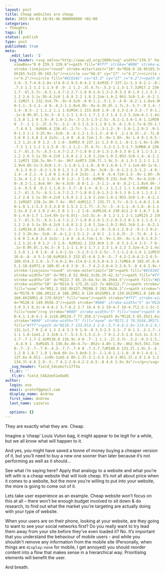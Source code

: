 ```yaml
---
layout: post
title: Cheap websites are cheap
date: 2015-04-03 18:01:46.000000000 +01:00
categories:
- Thoughts
tags: []
status: publish
type: post
published: true
meta:
  _edit_last: '1'
  svg_header: <svg xmlns="http://www.w3.org/2000/svg" width="239.5" height="239.6"
    viewBox="0 0 239.5 239.6"><path fill="#fff" stroke="#000" stroke-width="10" stroke-linecap="round"
    stroke-linejoin="round" stroke-miterlimit="10" d="M28.9 28.9h165.5v182.6h-165.5zM28.9
    5h165.5v23.9h-165.5z"/><circle cx="68.6" cy="17" r="4.2"/><circle cx="56" cy="17"
    r="4.2"/><circle fill="#EC634C" cx="43.3" cy="17" r="4.2"/><path d="M.9 233.3l4.2
    2.6-.5.7-4.6-2.8v-1l4.6-2.9.5.8-4.2 2.6zM10.7 237.1c-1.3 0-2.1-.8-2.1-1.9v-3.8h-1.5v-.8h1.5v-1.4l1-.1v1.6h2.2l-.1.8h-2.1v3.8c0
    .7.3 1.1 1.2 1.1.5 0 .9-.1 1.2-.3l.4.7c-.5.2-1.1.3-1.7.3zM17.2 236.3c.6 0 1.1-.1
    1.7-.6l.5.7c-.6.5-1.4.7-2.2.7-1.8 0-2.9-1.3-2.9-3.3 0-1.9 1.1-3.3 2.7-3.3s2.6
    1.2 2.6 3.1v.5h-4.2c0 1.6.8 2.2 1.8 2.2zm-1.9-2.9h3.3c0-1.4-.6-2.1-1.6-2.1-.9.1-1.6.7-1.7
    2.1zM27.1 232.3v4.7h-.9v-4.5c0-.8 0-1.1-.5-1.1-.4 0-.8.2-1.1.8v4.9h-.9v-4.5c0-.8
    0-1.1-.5-1.1-.4 0-.8.2-1.1.8v4.9h-.9v-6.3h.8l.1.7c.3-.5.7-.9 1.4-.9.5 0 .9.2 1.1.8.3-.5.7-.8
    1.4-.8.5-.1 1.1.2 1.1 1.6zM34.1 233.8c0 1.9-.8 3.3-2.4 3.3-.7 0-1.2-.2-1.7-.7v3l-1
    .1v-8.9h.8l.1.9c.5-.6 1.1-1 1.9-1 1.7.1 2.3 1.4 2.3 3.3zm-4.1-1.4v3.1c.3.5.9.8
    1.5.8 1.1 0 1.6-.8 1.6-2.5s-.5-2.5-1.5-2.5c-.8.1-1.3.6-1.6 1.1zM39.6 236.3c.4
    0 .7-.1 1.1-.2l.3.7c-.3.2-.9.3-1.5.3-1.1 0-1.9-.6-1.9-1.7v-6.5h-1.9v-.8h2.9v7.3c0
    .7.4.9 1 .9zM48.4 236.4l-.2.7c-.5-.1-1-.3-1.2-.9-.5.6-1.2.9-2 .9-1.3 0-2-.8-2-1.9
    0-1.3 1-2 3-2h.9v-.5c0-.9-.6-1.2-1.5-1.2-.4 0-1 .1-1.6.3l-.3-.7c.8-.3 1.4-.4 2.1-.4
    1.6 0 2.4.8 2.4 2v3c-.1.4 0 .6.4.7zm-1.5-.9v-1.6h-.9c-1.4 0-1.9.5-1.9 1.3s.4 1.2
    1.2 1.2c.6 0 1.2-.3 1.6-.9zM53.9 237.1c-1.3 0-2.1-.8-2.1-1.9v-3.8h-1.5v-.8h1.5v-1.4l1-.1v1.6h2.2l-.1.8h-2.1v3.8c0
    .7.3 1.1 1.2 1.1.5 0 .9-.1 1.2-.3l.4.7c-.5.2-1.1.3-1.7.3zM60.4 236.3c.6 0 1.1-.1
    1.7-.6l.5.7c-.6.5-1.4.7-2.2.7-1.8 0-2.9-1.3-2.9-3.3 0-1.9 1.1-3.3 2.7-3.3s2.6
    1.2 2.6 3.1v.5h-4.2c0 1.6.8 2.2 1.8 2.2zm-1.9-2.9h3.3c0-1.4-.6-2.1-1.6-2.1-.9.1-1.6.7-1.7
    2.1zM71 238.3v.9h-7.4v-.9h7.4zM73 230.7l.1.9c.5-.6 1.3-1 2.1-1 1.2 0 1.8.7 1.8
    1.9v4.6h-1v-3.8c0-1.3-.1-1.8-1.1-1.8-.8 0-1.4.6-1.7 1.1v4.6h-1v-6.3h.8zM84.4 236.4l-.2.7c-.5-.1-1-.3-1.2-.9-.5.6-1.2.9-2
    .9-1.3 0-2-.8-2-1.9 0-1.3 1-2 3-2h.9v-.5c0-.9-.6-1.2-1.5-1.2-.4 0-1 .1-1.6.3l-.3-.7c.8-.3
    1.4-.4 2.1-.4 1.6 0 2.4.8 2.4 2v3c-.1.4 0 .6.4.7zm-1.5-.9v-1.6h-.9c-1.4 0-1.9.5-1.9
    1.3s.4 1.2 1.2 1.2c.6 0 1.2-.3 1.6-.9zM91.9 232.3v4.7h-.9v-4.5c0-.8 0-1.1-.5-1.1-.4
    0-.8.2-1.1.8v4.9h-.9v-4.5c0-.8 0-1.1-.5-1.1-.4 0-.8.2-1.1.8v4.9h-.9v-6.3h.8l.1.7c.3-.5.7-.9
    1.4-.9.5 0 .9.2 1.1.8.3-.5.7-.8 1.4-.8.5-.1 1.1.2 1.1 1.6zM96.4 236.3c.6 0 1.1-.1
    1.7-.6l.5.7c-.6.5-1.4.7-2.2.7-1.8 0-2.9-1.3-2.9-3.3 0-1.9 1.1-3.3 2.7-3.3s2.6
    1.2 2.6 3.1v.5h-4.2c0 1.6.8 2.2 1.8 2.2zm-1.9-2.9h3.3c0-1.4-.6-2.1-1.6-2.1-.9.1-1.6.7-1.7
    2.1zM107 238.3v.9h-7.4v-.9h7.4zM112.7 235.7l.5.7c-.6.5-1.4.8-2.1.8-1.9 0-3-1.3-3-3.3
    0-1.9 1.1-3.3 3-3.3.8 0 1.5.3 2.1.7l-.5.7c-.5-.4-1.1-.6-1.6-.6-1.1 0-1.9.8-1.9
    2.5s.8 2.4 1.9 2.4c.5 0 1.1-.2 1.6-.6zM118.4 230.6c1.2 0 1.8.7 1.8 1.9v4.6h-1v-4.6c0-.8-.3-1.1-1.1-1.1-.7
    0-1.4.6-1.7 1.1v4.6h-1v-8.8l1-.1v3.5c.4-.8 1.2-1.1 2-1.1zM125.2 236.3c.6 0 1.1-.1
    1.7-.6l.5.7c-.6.5-1.4.7-2.2.7-1.8 0-2.9-1.3-2.9-3.3 0-1.9 1.1-3.3 2.7-3.3s2.6
    1.2 2.6 3.1v.5h-4.2c0 1.6.8 2.2 1.8 2.2zm-1.9-2.9h3.3c0-1.4-.6-2.1-1.6-2.1-.9.1-1.6.7-1.7
    2.1zM134.8 236.4l-.2.7c-.5-.1-1-.3-1.2-.9-.5.6-1.2.9-2 .9-1.3 0-2-.8-2-1.9 0-1.3
    1-2 3-2h.9v-.5c0-.9-.6-1.2-1.5-1.2-.4 0-1 .1-1.6.3l-.3-.7c.8-.3 1.4-.4 2.1-.4
    1.6 0 2.4.8 2.4 2v3c-.1.4 0 .6.4.7zm-1.5-.9v-1.6h-.9c-1.4 0-1.9.5-1.9 1.3s.4 1.2
    1.2 1.2c.6 0 1.2-.3 1.6-.9zM142.1 233.8c0 1.9-.8 3.3-2.4 3.3-.7 0-1.2-.2-1.7-.7v3l-1
    .1v-8.9h.8l.1.9c.5-.6 1.1-1 1.9-1 1.7.1 2.3 1.4 2.3 3.3zm-4.2-1.4v3.1c.3.5.9.8
    1.5.8 1.1 0 1.6-.8 1.6-2.5s-.5-2.5-1.5-2.5c-.7.1-1.2.6-1.6 1.1zM155.9 227.3l.8.4-5.1
    10.6-.8-.4 5.1-10.6zM163.5 233.8l-4.6 2.9-.5-.7 4.2-2.6-4.2-2.6.5-.8 4.6 2.9v.9zM53.7
    109.4l4.3 2.6-.5.7-4.6-2.9v-1l4.6-2.9.5.8-4.3 2.7zM64.8 103.4l.8.4-5.1 10.6-.8-.4
    5.1-10.6zM72.4 109.9l-4.6 2.9-.5-.7 4.2-2.6-4.2-2.6.5-.8 4.6 2.9v.9z"/><g stroke-linecap="round"
    stroke-linejoin="round" stroke-miterlimit="10"><path fill="#EC634C" stroke="#000"
    stroke-width="10" d="M51.8 52.9h42.3v36.2h-42.3z"/><path fill="#fff" stroke="#000"
    stroke-width="10" d="M222.7 85.1h-64.5v-36.2h64.5"/><path fill="#EC634C" stroke="#000"
    stroke-width="10" d="M214.5 175.2h-122.7v-66h122.7"/><path stroke="#000" stroke-width="10"
    fill="none" d="M51.2 192.9h127.7M208.3 192.9h26.2"/><path stroke="#000" stroke-width="5"
    d="M178.9 106.2M122.6 106.2M51.8 129.6h25M51.8 139.6h25M51.8 149.6h25M51.8 159.6h25M51.8
    169.6h25M51.8 179.6h25" fill="none"/><path stroke="#fff" stroke-width="5" fill="none"
    d="M120.6 149.9h56.3"/><path stroke="#000" stroke-width="5" d="M128.3 45.8l-5.1-1.9s.3
    3.9 3.1 6.3c-4 4-8.2 3.7-8.2 3.7 16.4 9.1 19-4.7 19-4.7l2.5-1.5c-1.4-4.5-4.5-5.2-7.9-2.1-.9.9-2.3.9-3.4.2z"
    fill="none"/><g stroke="#000" stroke-width="5" fill="none"><path d="M133.1 70.4h-.6c-2.3
    0-4.1 1.8-4.1 4.1v10.8M124.7 77.1h8.1"/><path d="M118.5 65.5h21.6v21.7h-21.6z"/></g><path
    stroke="#000" stroke-width="5" fill="none" d="M171.5 70.5h56.3M171.5 61.9h56.3"/></g><g
    fill="#fff"><path d="M119.7 133.8l4.2 2.6-.5.7-4.6-2.9v-1l4.6-2.9.5.8-4.2 2.7zM129
    131.1c1.7 0 2.4 1.3 2.4 3.3 0 1.9-.9 3.3-2.5 3.3-.7 0-1.3-.2-1.7-.8l-.1.7h-.9v-8.9l1-.1v3.5c.4-.7
    1-1 1.8-1zm1.2 3.3c0-1.7-.5-2.5-1.5-2.5-.7 0-1.2.5-1.6 1v3.1c.3.5.9.8 1.4.8 1.1.1
    1.7-.7 1.7-2.4zM136.8 136.9c.4 0 .7-.1 1.1-.2l.3.7c-.3.2-.9.3-1.5.3-1.1 0-1.9-.6-1.9-1.7v-6.5h-1.9v-.8h2.9v7.3c0
    .6.4.9 1 .9zM145.5 136.8v.8h-4.7v-.8h2v-4.8h-1.9v-.8h2.9v5.5h1.7zm-1.8-7.8c0 .4-.3.7-.7.7-.4
    0-.7-.3-.7-.7 0-.4.3-.7.7-.7.4 0 .7.3.7.7zM148.6 131.2l.1.9c.5-.6 1.3-1 2.1-1
    1.2 0 1.8.7 1.8 1.9v4.6h-1v-3.8c0-1.3-.1-1.8-1.1-1.8-.8 0-1.4.6-1.7 1.1v4.6h-1v-6.3h.8zM155
    137.6v-8.9l1-.1v9h-1zm5.6 0h-1.3l-3.1-3.5 2.8-2.9h1.3l-2.9 2.8 3.2 3.6zM167.1
    134.3l-4.6 2.9-.5-.7 4.2-2.6-4.2-2.6.5-.8 4.6 2.9v.9z"/></g></svg>
  _svg_header: field_54cebcfc17f3a
  tl;dr: ''
  _tl;dr: field_54b2ee51e0a05
author:
  login: eve
  email: yratof@gmail.com
  display_name: Andrew
  first_name: Andrew
  last_name: Lazarus

  options: {}
---
```

<p>They are exactly what they are. Cheap.</p>
<p>Imagine a ‘cheap’ Louis Vuton bag, it might appear to be legit for a while, but we all know what will happen to it.</p>
<p>And yes, you might have saved a tonne of money buying a cheaper version of it, but you’ll need to buy a new one sooner than later because it’s not performing as well as it should...</p>
<p>See what i’m saying here? Apply that analogy to a website and what you’re left with is a cheap website that will look cheap. It’s not all about price when it comes to a website, but the more you’re willing to put into your website, the more is going to come out of it.</p>
<p>Lets take user experience as an example. Cheap website won’t focus on this at all – there won’t be enough budget involved to sit down &amp; do research, to find out what the market you’re targeting are actually doing with your type of website.</p>
<p>When your users are on their phone, looking at your website, are they going to want to see your social networks first? Do you really want to try lead them away from your site before they’ve even loaded it?  No. It’s important that you understand the behaviour of mobile users - and while you shouldn’t remove any information from the mobile site (Personally, when things are <code>display:none</code> for mobile, I get annoyed) you should reorder content into a flow that makes sense in a hierarchical way. Prioritising elements will benefit the user.</p>
<p>And breath.</p>
